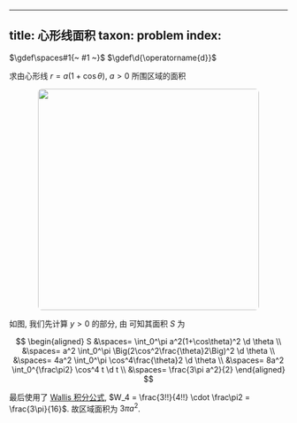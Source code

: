 
---
title: 心形线面积
taxon: problem
index: [](./index.md)
---

$\gdef\spaces#1{~ #1 ~}$
$\gdef\d{\operatorname{d}}$

求由心形线 $r = a(1+\cos \theta)$, $a>0$ 所围区域的面积

<p style="text-align: center;"><img src="../../../assets/心形线.svg" style="border-radius: 0.5em; width: 400px;"></p>

如图, 我们先计算 $y>0$ 的部分, 由 [](../微积分/curved-edge-fan-area.md) 可知其面积 $S$ 为  

$$
\begin{aligned}
S 
&\spaces= \int_0^\pi a^2(1+\cos\theta)^2 \d \theta \\
&\spaces= a^2 \int_0^\pi \Big(2\cos^2\frac{\theta}2\Big)^2 \d \theta \\
&\spaces= 4a^2 \int_0^\pi \cos^4\frac{\theta}2 \d \theta \\
&\spaces= 8a^2 \int_0^{\frac\pi2} \cos^4 t \d t \\
&\spaces= \frac{3\pi a^2}{2}
\end{aligned}
$$

最后使用了 [Wallis 积分公式](../微积分/wallis-integrals.md), $W_4 = \frac{3!!}{4!!} \cdot \frac\pi2 = \frac{3\pi}{16}$. 故区域面积为 $3\pi a^2$. 
